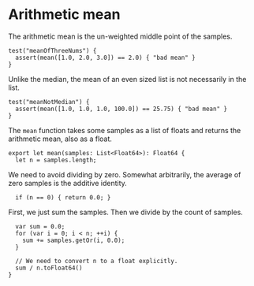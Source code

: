 # Arithmetic mean

The arithmetic mean is the un-weighted middle point of the samples.

    test("meanOfThreeNums") {
      assert(mean([1.0, 2.0, 3.0]) == 2.0) { "bad mean" }
    }

Unlike the median, the mean of an even sized list is not necessarily
in the list.

    test("meanNotMedian") {
      assert(mean([1.0, 1.0, 1.0, 100.0]) == 25.75) { "bad mean" }
    }

The `mean` function takes some samples as a list of floats and returns
the arithmetic mean, also as a float.

    export let mean(samples: List<Float64>): Float64 {
      let n = samples.length;

We need to avoid dividing by zero.  Somewhat arbitrarily, the average
of zero samples is the additive identity.

      if (n == 0) { return 0.0; }

First, we just sum the samples.  Then we divide by the count of
samples.

      var sum = 0.0;
      for (var i = 0; i < n; ++i) {
        sum += samples.getOr(i, 0.0);
      }

      // We need to convert n to a float explicitly.
      sum / n.toFloat64()
    }
